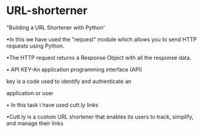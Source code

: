 # URL-shorterner
"Building a URL Shortener with Python'

•In this we have used the "request" module which allows you to send HTTP requests using Python.

•The HTTP request returns a Response Object with all the response data.

• API KEY-An application programming interface (API)

key is a code used to identify and authenticate an

application or user

• In this task i have used cutt.ly links

•Cutt.ly is a custom URL shortener that enables its users to track, simplify, and manage their links
